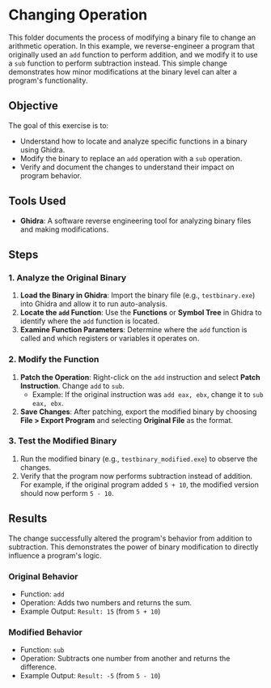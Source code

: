 # Changing Operation

This folder documents the process of modifying a binary file to change an arithmetic operation. In this example, we reverse-engineer a program that originally used an `add` function to perform addition, and we modify it to use a `sub` function to perform subtraction instead. This simple change demonstrates how minor modifications at the binary level can alter a program's functionality.

## Objective

The goal of this exercise is to:

- Understand how to locate and analyze specific functions in a binary using Ghidra.
- Modify the binary to replace an `add` operation with a `sub` operation.
- Verify and document the changes to understand their impact on program behavior.

## Tools Used

- **Ghidra**: A software reverse engineering tool for analyzing binary files and making modifications.

## Steps

### 1. Analyze the Original Binary

1. **Load the Binary in Ghidra**: Import the binary file (e.g., `testbinary.exe`) into Ghidra and allow it to run auto-analysis.
2. **Locate the `add` Function**: Use the **Functions** or **Symbol Tree** in Ghidra to identify where the `add` function is located.
3. **Examine Function Parameters**: Determine where the `add` function is called and which registers or variables it operates on.

### 2. Modify the Function

1. **Patch the Operation**: Right-click on the `add` instruction and select **Patch Instruction**. Change `add` to `sub`.
   - Example: If the original instruction was `add eax, ebx`, change it to `sub eax, ebx`.
2. **Save Changes**: After patching, export the modified binary by choosing **File > Export Program** and selecting **Original File** as the format.

### 3. Test the Modified Binary

1. Run the modified binary (e.g., `testbinary_modified.exe`) to observe the changes.
2. Verify that the program now performs subtraction instead of addition. For example, if the original program added `5 + 10`, the modified version should now perform `5 - 10`.

## Results

The change successfully altered the program's behavior from addition to subtraction. This demonstrates the power of binary modification to directly influence a program's logic.

### Original Behavior

- Function: `add`
- Operation: Adds two numbers and returns the sum.
- Example Output: `Result: 15` (from `5 + 10`)

### Modified Behavior

- Function: `sub`
- Operation: Subtracts one number from another and returns the difference.
- Example Output: `Result: -5` (from `5 - 10`)
